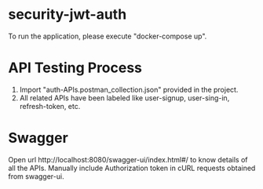 # security-jwt-auth

To run the application, please execute "docker-compose up".


# API Testing Process

1. Import "auth-APIs.postman_collection.json" provided in the project.
2. All related APIs have been labeled like user-signup, user-sing-in, refresh-token, etc.

<!-- 

# User signup
	API requests:
	# Execute the API by entering email and password in the basic auth section.
	# Or Authorization header can be included explicitly having values as Basic Base64Encoded(email:password)
	* Note: firstName and lastName are optional.

	API response:
	Response will have a user-details object having email, firstname, lastname, etc.


# User login
To login, please provide a Authorization header having values as Basic Base64Encoded(email:password).
Or use postman and enter values from Authorization tab.
Please hit enter after providing values.
 -->

 # Swagger
 Open url http://localhost:8080/swagger-ui/index.html#/ to know details of all the APIs.
 Manually include Authorization token in cURL requests obtained from swagger-ui.